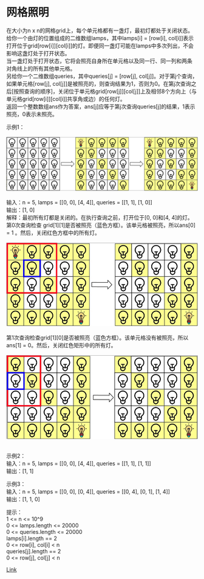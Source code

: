 <h1>网格照明</h1>

在大小为n x n的网格grid上，每个单元格都有一盏灯，最初灯都处于关闭状态。</br>
给你一个由灯的位置组成的二维数组lamps，其中lamps[i] = [row[i], col[i]]表示打开位于grid[row[i]][col[i]]的灯。即便同一盏灯可能在lamps中多次列出，不会影响这盏灯处于打开状态。</br>
当一盏灯处于打开状态，它将会照亮自身所在单元格以及同一行、同一列和两条 对角线上的所有其他单元格。</br>
另给你一个二维数组queries，其中queries[j] = [row[j], col[j]]。对于第j个查询，如果单元格[row[j], col[j]]是被照亮的，则查询结果为1，否则为0。在第j次查询之后[按照查询的顺序]，关闭位于单元格grid[row[j]][col[j]]上及相邻8个方向上（与单元格grid[row[i]][col[i]]共享角或边）的任何灯。</br>
返回一个整数数组ans作为答案，ans[j]应等于第j次查询queries[j]的结果，1表示照亮，0表示未照亮。</br>

示例1：</br>
</br>![](./image/1.png)</br></br>
输入：n = 5, lamps = [[0, 0], [4, 4]], queries = [[1, 1], [1, 0]]</br>
输出：[1, 0]</br>
解释：最初所有灯都是关闭的。在执行查询之前，打开位于[0, 0]和[4, 4]的灯。第0次查询检查 grid[1][1]是否被照亮（蓝色方框）。该单元格被照亮，所以ans[0] = 1 。然后，关闭红色方框中的所有灯。</br>
</br>![](./image/2.png)</br></br>
第1次查询检查grid[1][0]是否被照亮（蓝色方框）。该单元格没有被照亮，所以ans[1] = 0。然后，关闭红色矩形中的所有灯。</br>
</br>![](./image/3.png)</br></br>

示例2：</br>
输入：n = 5, lamps = [[0, 0], [4, 4]], queries = [[1, 1], [1, 1]]</br>
输出：[1, 1]</br>

示例3：</br>
输入：n = 5, lamps = [[0, 0], [0, 4]], queries = [[0, 4], [0, 1], [1, 4]]</br>
输出：[1, 1, 0]</br>

提示：</br>
1 <= n <= 10^9</br>
0 <= lamps.length <= 20000</br>
0 <= queries.length <= 20000</br>
lamps[i].length == 2</br>
0 <= row[i], col[i] < n</br>
queries[j].length == 2</br>
0 <= row[j], col[j] < n</br>

[Link](https://leetcode-cn.com/problems/grid-illumination/)